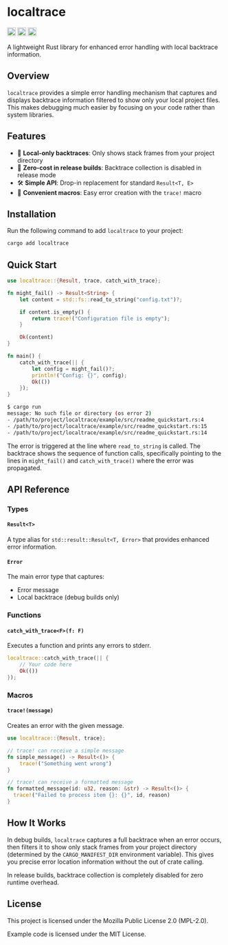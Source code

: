 # localtrace

[<img alt="github" src="https://img.shields.io/badge/github-ysuzuki19/localtrace-8da0cb?style=for-the-badge&labelColor=555555&logo=github" height="20">](https://github.com/ysuzuki19/localtrace)
[<img alt="crates.io" src="https://img.shields.io/crates/v/localtrace.svg?style=for-the-badge&color=fc8d62&logo=rust" height="20">](https://crates.io/crates/localtrace)
[<img alt="docs.rs" src="https://img.shields.io/badge/docs.rs-localtrace-66c2a5?style=for-the-badge&labelColor=555555&logo=docs.rs" height="20">](https://docs.rs/localtrace)

A lightweight Rust library for enhanced error handling with local backtrace information.

## Overview

`localtrace` provides a simple error handling mechanism that captures and displays backtrace information filtered to show only your local project files. This makes debugging much easier by focusing on your code rather than system libraries.

## Features

- 🎯 **Local-only backtraces**: Only shows stack frames from your project directory
- 🚀 **Zero-cost in release builds**: Backtrace collection is disabled in release mode
- 🛠️ **Simple API**: Drop-in replacement for standard `Result<T, E>`
- 🔧 **Convenient macros**: Easy error creation with the `trace!` macro

## Installation

Run the following command to add `localtrace` to your project:

```bash
cargo add localtrace
```

## Quick Start

```rust
use localtrace::{Result, trace, catch_with_trace};

fn might_fail() -> Result<String> {
    let content = std::fs::read_to_string("config.txt")?;

    if content.is_empty() {
        return trace!("Configuration file is empty");
    }

    Ok(content)
}

fn main() {
    catch_with_trace(|| {
        let config = might_fail()?;
        println!("Config: {}", config);
        Ok(())
    });
}
```

```bash
$ cargo run
message: No such file or directory (os error 2)
- /path/to/project/localtrace/example/src/readme_quickstart.rs:4
- /path/to/project/localtrace/example/src/readme_quickstart.rs:15
- /path/to/project/localtrace/example/src/readme_quickstart.rs:14
```

The error is triggered at the line where `read_to_string` is called. The backtrace shows the sequence of function calls, specifically pointing to the lines in `might_fail()` and `catch_with_trace()` where the error was propagated.

## API Reference

### Types

#### `Result<T>`

A type alias for `std::result::Result<T, Error>` that provides enhanced error information.

#### `Error`

The main error type that captures:

- Error message
- Local backtrace (debug builds only)

### Functions

#### `catch_with_trace<F>(f: F)`

Executes a function and prints any errors to stderr.

```rust
localtrace::catch_with_trace(|| {
    // Your code here
    Ok(())
});
```

### Macros

#### `trace!(message)`

Creates an error with the given message.

```rust
use localtrace::{Result, trace};

// trace! can receive a simple message
fn simple_message() -> Result<()> {
    trace!("Something went wrong")
}

// trace! can receive a formatted message
fn formatted_message(id: u32, reason: &str) -> Result<()> {
  trace!("Failed to process item {}: {}", id, reason)
}
```

## How It Works

In debug builds, `localtrace` captures a full backtrace when an error occurs, then filters it to show only stack frames from your project directory (determined by the `CARGO_MANIFEST_DIR` environment variable). This gives you precise error location information without the out of crate calling.

In release builds, backtrace collection is completely disabled for zero runtime overhead.

## License

This project is licensed under the Mozilla Public License 2.0 (MPL-2.0).

Example code is licensed under the MIT License.
